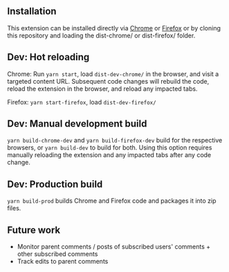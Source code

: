 ## Installation

This extension can be installed directly via [Chrome](https://chrome.google.com/webstore/detail/reveddit-real-time/hickjbodophomfmdfhhnmdfbfoamcjje) or [Firefox](https://addons.mozilla.org/en-US/firefox/addon/reveddit-real-time/) or by cloning this repository and loading the dist-chrome/ or dist-firefox/ folder.

## Dev: Hot reloading

Chrome: Run `yarn start`, load `dist-dev-chrome/` in the browser, and visit a targeted content URL. Subsequent code changes will rebuild the code, reload the extension in the browser, and reload any impacted tabs.

Firefox: `yarn start-firefox`, load `dist-dev-firefox/`

## Dev: Manual development build

`yarn build-chrome-dev` and `yarn build-firefox-dev` build for the respective browsers, or `yarn build-dev` to build for both. Using this option requires manually reloading the extension and any impacted tabs after any code change.

## Dev: Production build

`yarn build-prod` builds Chrome and Firefox code and packages it into zip files.

## Future work

* Monitor parent comments / posts of subscribed users' comments + other subscribed comments
* Track edits to parent comments
